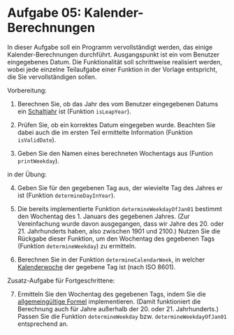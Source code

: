 # Aufgabe 05: Kalender-Berechnungen

In dieser Aufgabe soll ein Programm vervollständigt werden, das einige Kalender-Berechnungen durchführt. Ausgangspunkt ist ein vom Benutzer eingegebenes Datum. Die Funktionalität soll schrittweise realisiert werden, wobei jede einzelne Teilaufgabe einer Funktion in der Vorlage entspricht, die Sie vervollständigen sollen.

Vorbereitung:

1. Berechnen Sie, ob das Jahr des vom Benutzer eingegebenen Datums ein [Schaltjahr](https://de.wikipedia.org/wiki/Schaltjahr) ist (Funktion `isLeapYear`).

2. Prüfen Sie, ob ein korrektes Datum eingegeben wurde. Beachten Sie dabei auch die im ersten Teil ermittelte Information (Funktion `isValidDate`).

3. Geben Sie den Namen eines berechneten Wochentags aus (Funtion `printWeekday`).

in der Übung:

4. Geben Sie für den gegebenen Tag aus, der wievielte Tag des Jahres er ist (Funktion `determineDayInYear`).

5. Die bereits implementierte Funktion `determineWeekdayOfJan01` bestimmt den Wochentag des 1. Januars des gegebenen Jahres. (Zur Vereinfachung wurde davon ausgegangen, dass wir Jahre des 20. oder 21. Jahrhunderts haben, also zwischen 1901 und 2100.) Nutzen Sie die Rückgabe dieser Funktion, um den Wochentag des gegebenen Tags (Funktion `determineWeekday`) zu ermitteln.

6. Berechnen Sie in der Funktion `determineCalendarWeek`, in welcher [Kalenderwoche](https://de.wikipedia.org/wiki/Kalenderwoche) der gegebene Tag ist (nach ISO 8601).

Zusatz-Aufgabe für Fortgeschrittene:

7. Ermitteln Sie den Wochentag des gegebenen Tags, indem Sie die [allgemeingültige Formel](https://de.wikipedia.org/wiki/Wochentagsberechnung) implementieren. (Damit funktioniert die Berechnung auch für Jahre außerhalb der 20. oder 21. Jahrhunderts.) Passen Sie die Funktion `determineWeekday` bzw. `determineWeekdayOfJan01` entsprechend an.

